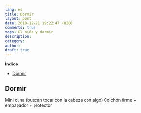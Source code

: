 ```yaml
---
lang: es
title: Dormir
layout: post
date: 2018-12-21 19:22:47 +0200
comments: true
tags: El niño y dormir
description:
category:
author:
draft: true
---
```

**Índice**
<!-- TOC depthFrom:1 insertAnchor:true orderedList:true -->

- [Dormir](#dormir)

<!-- /TOC -->


<a id="markdown-dormir" name="dormir"></a>
## Dormir
Mini cuna (buscan tocar con la cabeza con algo)
Colchón firme + empapador + protector
